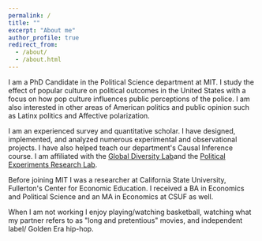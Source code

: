 ```yaml
---
permalink: /
title: ""
excerpt: "About me"
author_profile: true
redirect_from: 
  - /about/
  - /about.html
---
```

I am a PhD Candidate in the Political Science department at MIT. I study the effect of popular culture on political outcomes in the United States with a focus on how pop culture influences public perceptions of the police. I am also interested in other areas of American politics and public opinion such as Latinx politics and Affective polarization. 

I am an experienced survey and quantitative scholar. I have designed, implemented, and analyzed numerous experimental and observational projects. I have also helped teach our department's Causal Inference course. I am affiliated with the [Global Diversity Lab](https://globaldiversitylab.mit.edu/)and the [Political Experiments Research Lab](https://polisci.mit.edu/research/projects/political-experiments-research-lab).

Before joining MIT I was a researcher at California State University, Fullerton's Center for Economic Education. I received a BA in Economics and Political Science and an MA in Economics at CSUF as well. 

When I am not working I enjoy playing/watching basketball, watching what my partner refers to as "long and pretentious" movies, and independent label/ Golden Era hip-hop. 
